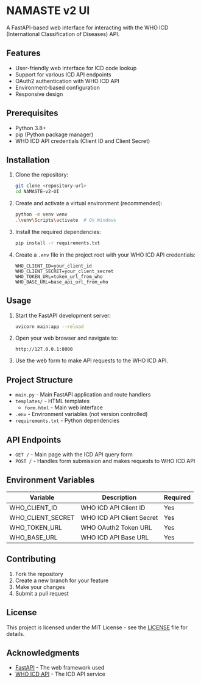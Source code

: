# NAMASTE v2 UI

A FastAPI-based web interface for interacting with the WHO ICD (International Classification of Diseases) API.

## Features

- User-friendly web interface for ICD code lookup
- Support for various ICD API endpoints
- OAuth2 authentication with WHO ICD API
- Environment-based configuration
- Responsive design

## Prerequisites

- Python 3.8+
- pip (Python package manager)
- WHO ICD API credentials (Client ID and Client Secret)

## Installation

1. Clone the repository:
   ```bash
   git clone <repository-url>
   cd NAMASTE-v2-UI
   ```

2. Create and activate a virtual environment (recommended):
   ```bash
   python -m venv venv
   .\venv\Scripts\activate  # On Windows
   ```

3. Install the required dependencies:
   ```bash
   pip install -r requirements.txt
   ```

4. Create a `.env` file in the project root with your WHO ICD API credentials:
   ```
   WHO_CLIENT_ID=your_client_id
   WHO_CLIENT_SECRET=your_client_secret
   WHO_TOKEN_URL=token_url_from_who
   WHO_BASE_URL=base_api_url_from_who
   ```

## Usage

1. Start the FastAPI development server:
   ```bash
   uvicorn main:app --reload
   ```

2. Open your web browser and navigate to:
   ```
   http://127.0.0.1:8000
   ```

3. Use the web form to make API requests to the WHO ICD API.

## Project Structure

- `main.py` - Main FastAPI application and route handlers
- `templates/` - HTML templates
  - `form.html` - Main web interface
- `.env` - Environment variables (not version controlled)
- `requirements.txt` - Python dependencies

## API Endpoints

- `GET /` - Main page with the ICD API query form
- `POST /` - Handles form submission and makes requests to WHO ICD API

## Environment Variables

| Variable | Description | Required |
|----------|-------------|----------|
| WHO_CLIENT_ID | WHO ICD API Client ID | Yes |
| WHO_CLIENT_SECRET | WHO ICD API Client Secret | Yes |
| WHO_TOKEN_URL | WHO OAuth2 Token URL | Yes |
| WHO_BASE_URL | WHO ICD API Base URL | Yes |

## Contributing

1. Fork the repository
2. Create a new branch for your feature
3. Make your changes
4. Submit a pull request

## License

This project is licensed under the MIT License - see the [LICENSE](LICENSE) file for details.

## Acknowledgments

- [FastAPI](https://fastapi.tiangolo.com/) - The web framework used
- [WHO ICD API](https://icd.who.int/icdapi) - The ICD API service

